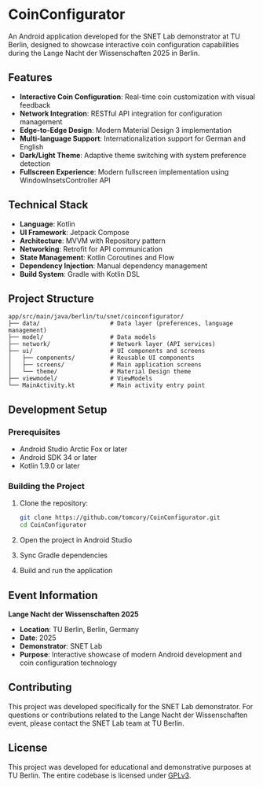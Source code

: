 # CoinConfigurator

An Android application developed for the SNET Lab demonstrator at TU Berlin, designed to showcase interactive coin configuration capabilities during the Lange Nacht der Wissenschaften 2025 in Berlin.

## Features

- **Interactive Coin Configuration**: Real-time coin customization with visual feedback
- **Network Integration**: RESTful API integration for configuration management
- **Edge-to-Edge Design**: Modern Material Design 3 implementation
- **Multi-language Support**: Internationalization support for German and English
- **Dark/Light Theme**: Adaptive theme switching with system preference detection
- **Fullscreen Experience**: Modern fullscreen implementation using WindowInsetsController API

## Technical Stack

- **Language**: Kotlin
- **UI Framework**: Jetpack Compose
- **Architecture**: MVVM with Repository pattern
- **Networking**: Retrofit for API communication
- **State Management**: Kotlin Coroutines and Flow
- **Dependency Injection**: Manual dependency management
- **Build System**: Gradle with Kotlin DSL

## Project Structure

```
app/src/main/java/berlin/tu/snet/coinconfigurator/
├── data/                    # Data layer (preferences, language management)
├── model/                   # Data models
├── network/                 # Network layer (API services)
├── ui/                      # UI components and screens
│   ├── components/          # Reusable UI components
│   ├── screens/             # Main application screens
│   └── theme/               # Material Design theme
├── viewmodel/               # ViewModels
└── MainActivity.kt          # Main activity entry point
```

## Development Setup

### Prerequisites

- Android Studio Arctic Fox or later
- Android SDK 34 or later
- Kotlin 1.9.0 or later

### Building the Project

1. Clone the repository:
   ```bash
   git clone https://github.com/tomcory/CoinConfigurator.git
   cd CoinConfigurator
   ```

2. Open the project in Android Studio

3. Sync Gradle dependencies

4. Build and run the application

## Event Information

**Lange Nacht der Wissenschaften 2025**
- **Location**: TU Berlin, Berlin, Germany
- **Date**: 2025
- **Demonstrator**: SNET Lab
- **Purpose**: Interactive showcase of modern Android development and coin configuration technology

## Contributing

This project was developed specifically for the SNET Lab demonstrator. For questions or contributions related to the Lange Nacht der Wissenschaften event, please contact the SNET Lab team at TU Berlin.

## License

This project was developed for educational and demonstrative purposes at TU Berlin. The entire codebase is licensed under [GPLv3](https://www.gnu.org/licenses/gpl-3.0.html).